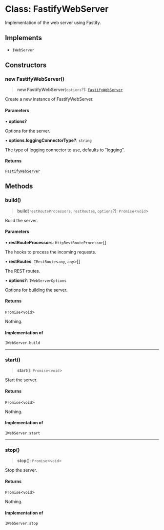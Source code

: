 # Class: FastifyWebServer

Implementation of the web server using Fastify.

## Implements

- `IWebServer`

## Constructors

### new FastifyWebServer()

> **new FastifyWebServer**(`options`?): [`FastifyWebServer`](FastifyWebServer.md)

Create a new instance of FastifyWebServer.

#### Parameters

• **options?**

Options for the server.

• **options.loggingConnectorType?**: `string`

The type of logging connector to use, defaults to "logging".

#### Returns

[`FastifyWebServer`](FastifyWebServer.md)

## Methods

### build()

> **build**(`restRouteProcessors`, `restRoutes`, `options`?): `Promise`\<`void`\>

Build the server.

#### Parameters

• **restRouteProcessors**: `HttpRestRouteProcessor`[]

The hooks to process the incoming requests.

• **restRoutes**: `IRestRoute`\<`any`, `any`\>[]

The REST routes.

• **options?**: `IWebServerOptions`

Options for building the server.

#### Returns

`Promise`\<`void`\>

Nothing.

#### Implementation of

`IWebServer.build`

***

### start()

> **start**(): `Promise`\<`void`\>

Start the server.

#### Returns

`Promise`\<`void`\>

Nothing.

#### Implementation of

`IWebServer.start`

***

### stop()

> **stop**(): `Promise`\<`void`\>

Stop the server.

#### Returns

`Promise`\<`void`\>

Nothing.

#### Implementation of

`IWebServer.stop`
